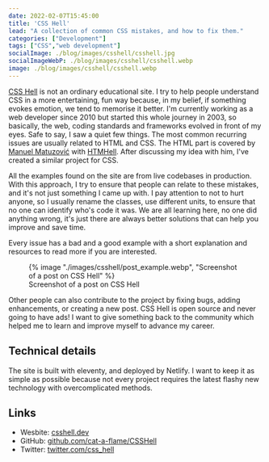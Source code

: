 ```yaml
---
date: 2022-02-07T15:45:00
title: 'CSS Hell'
lead: "A collection of common CSS mistakes, and how to fix them."
categories: ["Development"]
tags: ["CSS","web development"]
socialImage: ./blog/images/csshell/csshell.jpg
socialImageWebP: ./blog/images/csshell/csshell.webp
image: ./blog/images/csshell/csshell.webp
---
```


[CSS Hell](https://csshell.dev/) is not an ordinary educational site. I try to help people understand CSS in a more entertaining, fun way because, in my belief, if something evokes emotion, we tend to memorise it better.
I'm currently working as a web developer since 2010 but started this whole journey in 2003, so basically, the web, coding standards and frameworks evolved in front of my eyes. Safe to say, I saw a quiet few things.
The most common recurring issues are usually related to HTML and CSS. The HTML part is covered by [Manuel Matuzović](https://front-end.social/@matuzo) with [HTMHell](https://www.htmhell.dev/). After discussing my idea with him, I've created a similar project for CSS.

All the examples found on the site are from live codebases in production. With this approach, I try to ensure that people can relate to these mistakes, and it's not just something I came up with.
I pay attention to not to hurt anyone, so I usually rename the classes, use different units, to ensure that no one can identify who's code it was. We are all learning here, no one did anything wrong, it's just there are always better solutions that can help you improve and save time.

Every issue has a bad and a good example with a short explanation and resources to read more if you are interested.
<figure>
    <picture>
        {% image "./images/csshell/post_example.webp", "Screenshot of a post on CSS Hell" %}
    </picture>
    <figcaption>Screenshot of a post on CSS Hell</figcaption>
</figure> 

Other people can also contribute to the project by fixing bugs, adding enhancements, or creating a new post. CSS Hell is open source and never going to have ads! I want to give something back to the community which helped me to learn and improve myself to advance my career.

## Technical details
The site is built with eleventy, and deployed by Netlify. I want to keep it as simple as possible because not every project requires the latest flashy new technology with overcomplicated methods. 

## Links
- Wesbite: [csshell.dev](https://csshell.dev/)
- GitHub: [github.com/cat-a-flame/CSSHell](https://github.com/cat-a-flame/CSSHell)
- Twitter: [twitter.com/css_hell](https://twitter.com/css_hell)